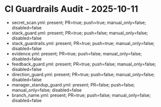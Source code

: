 # CI Guardrails Audit - 2025-10-11

- secret_scan.yml: present; PR=true; push=true; manual_only=false; disabled=false
- stack_guard.yml: present; PR=true; push=false; manual_only=false; disabled=false
- stack_guardrails.yml: present; PR=true; push=true; manual_only=false; disabled=false
- evidence.yml: present; PR=true; push=false; manual_only=false; disabled=false
- feedback_guard.yml: present; PR=true; push=false; manual_only=false; disabled=false
- direction_guard.yml: present; PR=true; push=false; manual_only=false; disabled=false
- manager_standup_guard.yml: present; PR=false; push=false; manual_only=false; disabled=false
- branch_name.yml: present; PR=true; push=false; manual_only=false; disabled=false
